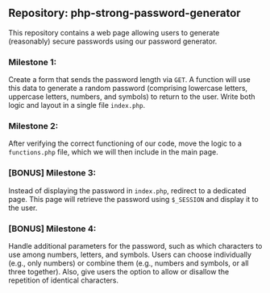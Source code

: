 ## Repository: php-strong-password-generator

This repository contains a web page allowing users to generate (reasonably) secure passwords using our password generator.

### Milestone 1:
Create a form that sends the password length via `GET`. A function will use this data to generate a random password (comprising lowercase letters, uppercase letters, numbers, and symbols) to return to the user. Write both logic and layout in a single file `index.php`.

### Milestone 2:
After verifying the correct functioning of our code, move the logic to a `functions.php` file, which we will then include in the main page.

### [BONUS] Milestone 3:
Instead of displaying the password in `index.php`, redirect to a dedicated page. This page will retrieve the password using `$_SESSION` and display it to the user.

### [BONUS] Milestone 4:
Handle additional parameters for the password, such as which characters to use among numbers, letters, and symbols. Users can choose individually (e.g., only numbers) or combine them (e.g., numbers and symbols, or all three together). Also, give users the option to allow or disallow the repetition of identical characters.

